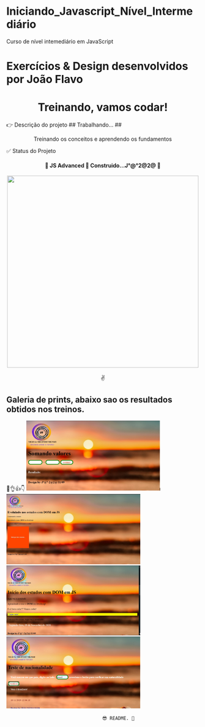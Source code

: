 # Iniciando_Javascript_Nível_Intermediário
Curso de nível intemediário em JavaScript
# Exercícios & Design desenvolvidos por João Flavo

<h1 align="center">Treinando, vamos codar!</h1>
👉  Descrição do projeto ## Trabalhando... ## 
<p align="center">Treinando os conceitos e aprendendo os fundamentos</P>
    ✅ Status do Projeto
<h4 align="center"> 
	🚧  JS Advanced 🚀 Construido...J°@°2@2@  🚧
</h4>
<p style="text-align: center;"><center><img src="https://media.giphy.com/media/NFA61GS9qKZ68/giphy.gif" width="500" height="500" /></center></p>
<p style="text-align: center;">✌<Strong><h2> Galeria de prints, abaixo sao os resultados obtidos nos treinos.</h2></Strong>🤘👌👍👇
  <img src="aula10\img2\print treino.jpeg" width="350" title="print do resultado">
  <img src="aula10\img2\print treino2.jpeg" width="350" alt="accessibility text">
  <img src="aula10\img2\print treino3.jpeg" width="350" alt="accessibility text">
  <img src="aula11\img2\print treino4.jpeg" width="350" alt="accessibility text">
</p></p>



                                       😎 README. 💝
